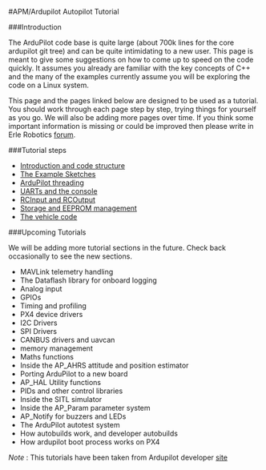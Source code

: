 #APM/Ardupilot Autopilot Tutorial

###Introduction

The ArduPilot code base is quite large (about 700k lines for the core ardupilot git tree) and can be quite intimidating to a new user. This page is meant to give some suggestions on how to come up to speed on the code quickly. It assumes you already are familiar with the key concepts of C++ and the many of the examples currently assume you will be exploring the code on a Linux system.

This page and the pages linked below are designed to be used as a tutorial. You should work through each page step by step, trying things for yourself as you go. We will also be adding more pages over time.
If you think some important information is missing or could be improved then please write in Erle Robotics [forum](http://forum.erlerobotics.com/). 

###Tutorial steps

* [Introduction and code structure](learning_ardupilot.md)
* [The Example Sketches](ardupilot_examples.md)
* [ArduPilot threading](threading.md)
* [UARTs and the console](uart_console.md)
* [RCInput and RCOutput]()
* [Storage and EEPROM management]()
* [ The vehicle code]()

###Upcoming Tutorials

We will be adding more tutorial sections in the future. Check back occasionally to see the new sections.

* MAVLink telemetry handling
* The Dataflash library for onboard logging
* Analog input
* GPIOs
* Timing and profiling
* PX4 device drivers
* I2C Drivers
* SPI Drivers
* CANBUS drivers and uavcan
* memory management
* Maths functions
* Inside the AP_AHRS attitude and position estimator
* Porting ArduPilot to a new board
* AP_HAL Utility functions
* PIDs and other control libraries
* Inside the SITL simulator
* Inside the AP_Param parameter system
* AP_Notify for buzzers and LEDs
* The ArduPilot autotest system
* How autobuilds work, and developer autobuilds
* How ardupilot boot process works on PX4

*Note* : This tutorials have been taken from Ardupilot developer [site](http://dev.ardupilot.com/)
    
    
    
    
    
    
   



